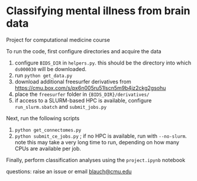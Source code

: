 # Classifying mental illness from brain data
Project for computational medicine course

To run the code, first configure directories and acquire the data
1) configure `BIDS_DIR` in `helpers.py`. this should be the directory into which `ds000030` will be downloaded.
2) run `python get_data.py`
3) download additional freesurfer derivatives from https://cmu.box.com/s/px6n005ru51lscn5m9b4jz2ckg2gsohu
4) place the `freesurfer` folder in `{BIDS_DIR}/derivatives/`
5) if access to a SLURM-based HPC is available, configure `run_slurm.sbatch` and `submit_jobs.py`

Next, run the following scripts
1) `python get_connectomes.py`
2) `python submit_ce_jobs.py` ; if no HPC is available, run with `--no-slurm`. note this may take a very long time to run, depending on how many CPUs are available per job.

Finally, perform classification analyses using the `project.ipynb` notebook

questions: raise an issue or email blauch@cmu.edu


